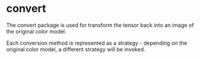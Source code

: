 # convert

The convert package is used for transform the tensor back into an image of the 
original color model.

Each conversion method is represented as a strategy - depending on the original 
color model, a different strategy will be invoked.